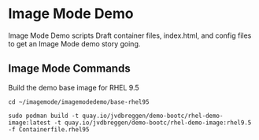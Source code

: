 # Image Mode Demo
Image Mode Demo scripts
Draft container files, index.html, and config files to get an Image Mode demo story going.

## Image Mode Commands
Build the demo base image for RHEL 9.5
```
cd ~/imagemode/imagemodedemo/base-rhel95

sudo podman build -t quay.io/jvdbreggen/demo-bootc/rhel-demo-image:latest -t quay.io/jvdbreggen/demo-bootc/rhel-demo-image:rhel9.5 -f Containerfile.rhel95
```

